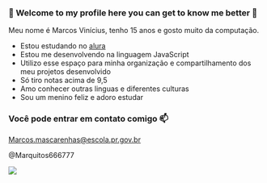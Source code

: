 ### 👻 Welcome to my profile here you can get to know me better 👻

Meu nome é Marcos Vinícius, tenho 15 anos e gosto muito da computação.

- Estou estudando no [alura](https://www.alura.com.br)
-  Estou me desenvolvendo na linguagem JavaScript
- Utilizo esse espaço para minha organização e compartilhamento dos meu projetos desenvolvido
- Só tiro notas acima de 9,5
- Amo conhecer outras linguas e diferentes culturas
- Sou um menino feliz e adoro estudar

### Você pode entrar em contato comigo  :mailbox:

Marcos.mascarenhas@escola.pr.gov.br

@Marquitos666777

![](https://tenor.com/QmoD.gif)
